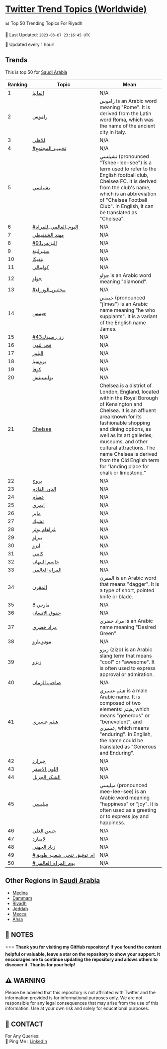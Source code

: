 [Twitter Trend Topics (Worldwide)](https://github.com/ErcinDedeoglu/Twitter-Trend-Topics)
==========


📊 Top 50 Trending Topics For Riyadh

📆 Last Updated: `2023-03-07 23:16:45 UTC`

🔧 Updated every 1 hour!


## Trends

This is top 50 for [Saudi Arabia](</Saudi Arabia>)

| Ranking | Topic | Mean |
| ------- | ------------ | ------------ |
| 1 | [المانيا](http://twitter.com/search?q=%d8%a7%d9%84%d9%85%d8%a7%d9%86%d9%8a%d8%a7) | N/A |
| 2 | [راموس](http://twitter.com/search?q=%d8%b1%d8%a7%d9%85%d9%88%d8%b3) | راموس is an Arabic word meaning "Rome". It is derived from the Latin word Roma, which was the name of the ancient city in Italy. |
| 3 | [للاهلي](http://twitter.com/search?q=%d9%84%d9%84%d8%a7%d9%87%d9%84%d9%8a) | N/A |
| 4 | [#تخبيب_المجتمع](http://twitter.com/search?q=%23%d8%aa%d8%ae%d8%a8%d9%8a%d8%a8_%d8%a7%d9%84%d9%85%d8%ac%d8%aa%d9%85%d8%b9) | N/A |
| 5 | [تشيلسي](http://twitter.com/search?q=%d8%aa%d8%b4%d9%8a%d9%84%d8%b3%d9%8a) | تشيلسي (pronounced "Tshee-lee-see") is a term used to refer to the English football club, Chelsea FC. It is derived from the club's name, which is an abbreviation of "Chelsea Football Club". In English, it can be translated as "Chelsea". |
| 6 | [#اليوم_العالمي_للمراه](http://twitter.com/search?q=%23%d8%a7%d9%84%d9%8a%d9%88%d9%85_%d8%a7%d9%84%d8%b9%d8%a7%d9%84%d9%85%d9%8a_%d9%84%d9%84%d9%85%d8%b1%d8%a7%d9%87) | N/A |
| 7 | [مهند الشنقيطي](http://twitter.com/search?q=%d9%85%d9%87%d9%86%d8%af+%d8%a7%d9%84%d8%b4%d9%86%d9%82%d9%8a%d8%b7%d9%8a) | N/A |
| 8 | [#البزنس91](http://twitter.com/search?q=%23%d8%a7%d9%84%d8%a8%d8%b2%d9%86%d8%b391) | N/A |
| 9 | [ستيرلينغ](http://twitter.com/search?q=%d8%b3%d8%aa%d9%8a%d8%b1%d9%84%d9%8a%d9%86%d8%ba) | N/A |
| 10 | [بنفيكا](http://twitter.com/search?q=%d8%a8%d9%86%d9%81%d9%8a%d9%83%d8%a7) | N/A |
| 11 | [كوليبالي](http://twitter.com/search?q=%d9%83%d9%88%d9%84%d9%8a%d8%a8%d8%a7%d9%84%d9%8a) | N/A |
| 12 | [جواو](http://twitter.com/search?q=%d8%ac%d9%88%d8%a7%d9%88) | جواو is an Arabic word meaning "diamond". |
| 13 | [#مجلس_الوزراء](http://twitter.com/search?q=%23%d9%85%d8%ac%d9%84%d8%b3_%d8%a7%d9%84%d9%88%d8%b2%d8%b1%d8%a7%d8%a1) | N/A |
| 14 | [جيمس](http://twitter.com/search?q=%d8%ac%d9%8a%d9%85%d8%b3) | جيمس (pronounced "jīməs") is an Arabic name meaning "he who supplants". It is a variant of the English name James. |
| 15 | [#زد_رصيدك43](http://twitter.com/search?q=%23%d8%b2%d8%af_%d8%b1%d8%b5%d9%8a%d8%af%d9%8343) | N/A |
| 16 | [فخر لندن](http://twitter.com/search?q=%d9%81%d8%ae%d8%b1+%d9%84%d9%86%d8%af%d9%86) | N/A |
| 17 | [البلوز](http://twitter.com/search?q=%d8%a7%d9%84%d8%a8%d9%84%d9%88%d8%b2) | N/A |
| 18 | [بروسيا](http://twitter.com/search?q=%d8%a8%d8%b1%d9%88%d8%b3%d9%8a%d8%a7) | N/A |
| 19 | [كوفا](http://twitter.com/search?q=%d9%83%d9%88%d9%81%d8%a7) | N/A |
| 20 | [بوليسيتش](http://twitter.com/search?q=%d8%a8%d9%88%d9%84%d9%8a%d8%b3%d9%8a%d8%aa%d8%b4) | N/A |
| 21 | [Chelsea](http://twitter.com/search?q=Chelsea) | Chelsea is a district of London, England, located within the Royal Borough of Kensington and Chelsea. It is an affluent area known for its fashionable shopping and dining options, as well as its art galleries, museums, and other cultural attractions. The name Chelsea is derived from the Old English term for "landing place for chalk or limestone." |
| 22 | [بروج](http://twitter.com/search?q=%d8%a8%d8%b1%d9%88%d8%ac) | N/A |
| 23 | [الدور القادم](http://twitter.com/search?q=%d8%a7%d9%84%d8%af%d9%88%d8%b1+%d8%a7%d9%84%d9%82%d8%a7%d8%af%d9%85) | N/A |
| 24 | [عصام](http://twitter.com/search?q=%d8%b9%d8%b5%d8%a7%d9%85) | N/A |
| 25 | [ايمري](http://twitter.com/search?q=%d8%a7%d9%8a%d9%85%d8%b1%d9%8a) | N/A |
| 26 | [ماير](http://twitter.com/search?q=%d9%85%d8%a7%d9%8a%d8%b1) | N/A |
| 27 | [تشيك](http://twitter.com/search?q=%d8%aa%d8%b4%d9%8a%d9%83) | N/A |
| 28 | [غراهام بوتر](http://twitter.com/search?q=%d8%ba%d8%b1%d8%a7%d9%87%d8%a7%d9%85+%d8%a8%d9%88%d8%aa%d8%b1) | N/A |
| 29 | [بيرلو](http://twitter.com/search?q=%d8%a8%d9%8a%d8%b1%d9%84%d9%88) | N/A |
| 30 | [انزو](http://twitter.com/search?q=%d8%a7%d9%86%d8%b2%d9%88) | N/A |
| 31 | [كانتي](http://twitter.com/search?q=%d9%83%d8%a7%d9%86%d8%aa%d9%8a) | N/A |
| 32 | [جاسم النبهان](http://twitter.com/search?q=%d8%ac%d8%a7%d8%b3%d9%85+%d8%a7%d9%84%d9%86%d8%a8%d9%87%d8%a7%d9%86) | N/A |
| 33 | [المراه العالمي](http://twitter.com/search?q=%d8%a7%d9%84%d9%85%d8%b1%d8%a7%d9%87+%d8%a7%d9%84%d8%b9%d8%a7%d9%84%d9%85%d9%8a) | N/A |
| 34 | [المقرن](http://twitter.com/search?q=%d8%a7%d9%84%d9%85%d9%82%d8%b1%d9%86) | المقرن is an Arabic word that means "dagger". It is a type of short, pointed knife or blade. |
| 35 | [8 مارس](http://twitter.com/search?q=8+%d9%85%d8%a7%d8%b1%d8%b3) | N/A |
| 36 | [حقوق الانسان](http://twitter.com/search?q=%d8%ad%d9%82%d9%88%d9%82+%d8%a7%d9%84%d8%a7%d9%86%d8%b3%d8%a7%d9%86) | N/A |
| 37 | [مراد خضري](http://twitter.com/search?q=%d9%85%d8%b1%d8%a7%d8%af+%d8%ae%d8%b6%d8%b1%d9%8a) | مراد خضري is an Arabic name meaning "Desired Green". |
| 38 | [مودو بارو](http://twitter.com/search?q=%d9%85%d9%88%d8%af%d9%88+%d8%a8%d8%a7%d8%b1%d9%88) | N/A |
| 39 | [زيزو](http://twitter.com/search?q=%d8%b2%d9%8a%d8%b2%d9%88) | زيزو (zizo) is an Arabic slang term that means "cool" or "awesome". It is often used to express approval or admiration. |
| 40 | [صاحب الزمان](http://twitter.com/search?q=%d8%b5%d8%a7%d8%ad%d8%a8+%d8%a7%d9%84%d8%b2%d9%85%d8%a7%d9%86) | N/A |
| 41 | [هيثم عسيري](http://twitter.com/search?q=%d9%87%d9%8a%d8%ab%d9%85+%d8%b9%d8%b3%d9%8a%d8%b1%d9%8a) | هيثم عسيري is a male Arabic name. It is composed of two elements: هيثم, which means "generous" or "benevolent", and عسيري, which means "enduring". In English, the name could be translated as "Generous and Enduring". |
| 42 | [جيرارد](http://twitter.com/search?q=%d8%ac%d9%8a%d8%b1%d8%a7%d8%b1%d8%af) | N/A |
| 43 | [اللون الاصفر](http://twitter.com/search?q=%d8%a7%d9%84%d9%84%d9%88%d9%86+%d8%a7%d9%84%d8%a7%d8%b5%d9%81%d8%b1) | N/A |
| 44 | [الشكر الجزيل](http://twitter.com/search?q=%d8%a7%d9%84%d8%b4%d9%83%d8%b1+%d8%a7%d9%84%d8%ac%d8%b2%d9%8a%d9%84) | N/A |
| 45 | [ميليسي](http://twitter.com/search?q=%d9%85%d9%8a%d9%84%d9%8a%d8%b3%d9%8a) | ميليسي (pronounced mee-lee-see) is an Arabic word meaning "happiness" or "joy". It is often used as a greeting or to express joy and happiness. |
| 46 | [حسن العلي](http://twitter.com/search?q=%d8%ad%d8%b3%d9%86+%d8%a7%d9%84%d8%b9%d9%84%d9%8a) | N/A |
| 47 | [لامبارد](http://twitter.com/search?q=%d9%84%d8%a7%d9%85%d8%a8%d8%a7%d8%b1%d8%af) | N/A |
| 48 | [زياد الجهني](http://twitter.com/search?q=%d8%b2%d9%8a%d8%a7%d8%af+%d8%a7%d9%84%d8%ac%d9%87%d9%86%d9%8a) | N/A |
| 49 | [#ام_توفيق_تنخي_شعب_طويق](http://twitter.com/search?q=%23%d8%a7%d9%85_%d8%aa%d9%88%d9%81%d9%8a%d9%82_%d8%aa%d9%86%d8%ae%d9%8a_%d8%b4%d8%b9%d8%a8_%d8%b7%d9%88%d9%8a%d9%82) | N/A |
| 50 | [#يوم_المراه_العالمي](http://twitter.com/search?q=%23%d9%8a%d9%88%d9%85_%d8%a7%d9%84%d9%85%d8%b1%d8%a7%d9%87_%d8%a7%d9%84%d8%b9%d8%a7%d9%84%d9%85%d9%8a) | N/A |



## Other Regions in [Saudi Arabia](</Saudi Arabia>)

* [Medina](</Saudi Arabia/Medina.md>)
* [Dammam](</Saudi Arabia/Dammam.md>)
* [Riyadh](</Saudi Arabia/Riyadh.md>)
* [Jeddah](</Saudi Arabia/Jeddah.md>)
* [Mecca](</Saudi Arabia/Mecca.md>)
* [Ahsa](</Saudi Arabia/Ahsa.md>)



## 📝 NOTES

⭐⭐⭐ **Thank you for visiting my GitHub repository! If you found the content helpful or valuable, leave a star on the repository to show your support. It encourages me to continue updating the repository and allows others to discover it. Thanks for your help!**


## ⚠️ WARNING

Please be advised that this repository is not affiliated with Twitter and the information provided is for informational purposes only. We are not responsible for any legal consequences that may arise from the use of this information. Use at your own risk and solely for educational purposes.


## 📨 CONTACT

 For Any Queries:  
            🏓 Ping Me : [LinkedIn](https://www.linkedin.com/in/ercindedeoglu/)

